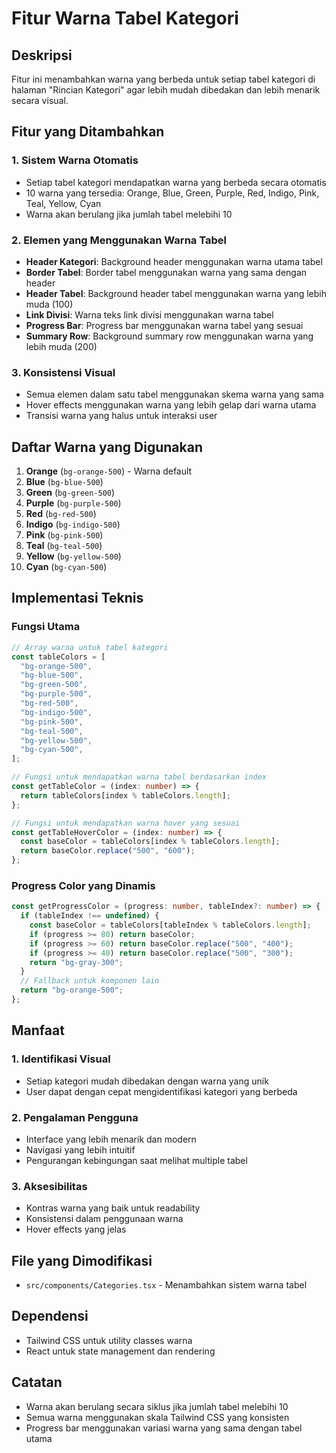 # Fitur Warna Tabel Kategori

## Deskripsi

Fitur ini menambahkan warna yang berbeda untuk setiap tabel kategori di halaman "Rincian Kategori" agar lebih mudah dibedakan dan lebih menarik secara visual.

## Fitur yang Ditambahkan

### 1. Sistem Warna Otomatis

- Setiap tabel kategori mendapatkan warna yang berbeda secara otomatis
- 10 warna yang tersedia: Orange, Blue, Green, Purple, Red, Indigo, Pink, Teal, Yellow, Cyan
- Warna akan berulang jika jumlah tabel melebihi 10

### 2. Elemen yang Menggunakan Warna Tabel

- **Header Kategori**: Background header menggunakan warna utama tabel
- **Border Tabel**: Border tabel menggunakan warna yang sama dengan header
- **Header Tabel**: Background header tabel menggunakan warna yang lebih muda (100)
- **Link Divisi**: Warna teks link divisi menggunakan warna tabel
- **Progress Bar**: Progress bar menggunakan warna tabel yang sesuai
- **Summary Row**: Background summary row menggunakan warna yang lebih muda (200)

### 3. Konsistensi Visual

- Semua elemen dalam satu tabel menggunakan skema warna yang sama
- Hover effects menggunakan warna yang lebih gelap dari warna utama
- Transisi warna yang halus untuk interaksi user

## Daftar Warna yang Digunakan

1. **Orange** (`bg-orange-500`) - Warna default
2. **Blue** (`bg-blue-500`)
3. **Green** (`bg-green-500`)
4. **Purple** (`bg-purple-500`)
5. **Red** (`bg-red-500`)
6. **Indigo** (`bg-indigo-500`)
7. **Pink** (`bg-pink-500`)
8. **Teal** (`bg-teal-500`)
9. **Yellow** (`bg-yellow-500`)
10. **Cyan** (`bg-cyan-500`)

## Implementasi Teknis

### Fungsi Utama

```typescript
// Array warna untuk tabel kategori
const tableColors = [
  "bg-orange-500",
  "bg-blue-500",
  "bg-green-500",
  "bg-purple-500",
  "bg-red-500",
  "bg-indigo-500",
  "bg-pink-500",
  "bg-teal-500",
  "bg-yellow-500",
  "bg-cyan-500",
];

// Fungsi untuk mendapatkan warna tabel berdasarkan index
const getTableColor = (index: number) => {
  return tableColors[index % tableColors.length];
};

// Fungsi untuk mendapatkan warna hover yang sesuai
const getTableHoverColor = (index: number) => {
  const baseColor = tableColors[index % tableColors.length];
  return baseColor.replace("500", "600");
};
```

### Progress Color yang Dinamis

```typescript
const getProgressColor = (progress: number, tableIndex?: number) => {
  if (tableIndex !== undefined) {
    const baseColor = tableColors[tableIndex % tableColors.length];
    if (progress >= 80) return baseColor;
    if (progress >= 60) return baseColor.replace("500", "400");
    if (progress >= 40) return baseColor.replace("500", "300");
    return "bg-gray-300";
  }
  // Fallback untuk komponen lain
  return "bg-orange-500";
};
```

## Manfaat

### 1. Identifikasi Visual

- Setiap kategori mudah dibedakan dengan warna yang unik
- User dapat dengan cepat mengidentifikasi kategori yang berbeda

### 2. Pengalaman Pengguna

- Interface yang lebih menarik dan modern
- Navigasi yang lebih intuitif
- Pengurangan kebingungan saat melihat multiple tabel

### 3. Aksesibilitas

- Kontras warna yang baik untuk readability
- Konsistensi dalam penggunaan warna
- Hover effects yang jelas

## File yang Dimodifikasi

- `src/components/Categories.tsx` - Menambahkan sistem warna tabel

## Dependensi

- Tailwind CSS untuk utility classes warna
- React untuk state management dan rendering

## Catatan

- Warna akan berulang secara siklus jika jumlah tabel melebihi 10
- Semua warna menggunakan skala Tailwind CSS yang konsisten
- Progress bar menggunakan variasi warna yang sama dengan tabel utama
